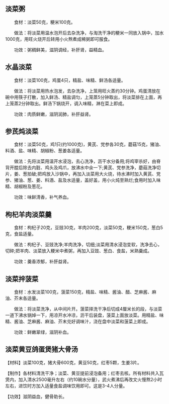 

## 淡菜粥

　　食材：淡菜50克，粳米100克。

　　做法：将淡菜用温水泡开后去杂洗净，与淘洗干净的粳米一同放入锅中，加水1000克，用旺火烧开后转用小火熬煮成稀粥即可服食。

　　功效：粥稠鲜美，滋阴调经，补肝肾，益精血。

## 水晶淡菜

　　食材：淡菜100克，鸡蛋4只，精盐、味精、鲜汤各适量。

　　做法：将淡菜用热水泡发，去杂洗净，上笼用旺火蒸约30分钟。鸡蛋清放在碗中用筷子打散，加入鲜汤、精盐调匀，上笼蒸5分钟取出，将淡菜排在上面，再上笼蒸2分钟取出。鲜汤下锅烧开，调入味精，淋在菜上即成。

　　功效：肉质鲜嫩，滋阴润肺，补肝益肾。

## 参芪炖淡菜

　　食材：淡菜50克，鸡1只(约1000克)，黄芪、党参各30克，蘑菇15克，猪油、料酒、盐、味精、胡椒粉、葱姜各适量。

　　做法：先将淡菜用温开水浸泡，去心洗净，沥干水分备用;将鸡宰杀好，由脊背开膛后除去内脏、鸡头及鸡爪，放沸水中氽一下;黄芪、党参洗净，蘑菇洗净切片，姜、葱拍破;把鸡放入沙锅中，再加入淡菜用大火烧，待水沸时加入黄芪、党参、猪油、葱、姜、料酒、盐及水适量，盖好盖，用小火炖至熟烂;食用时加入味精、胡椒粉及葱花。

　　功效：味鲜清香，补气养血。

## 枸杞羊肉淡菜羹

　　食材：枸杞子20克，豆豉30克，羊肉200克，淡菜50克，粳米150克，葱白5克，食盐适量。

　　做法：枸杞子、豆豉洗净;羊肉洗净，切细;淡菜用清水浸泡变软，洗净去心，切碎;把羊肉、淡菜放入粳米中煮粥，再加入豆豉、葱白、食盐，米熟羹成。

　　功效：羹香浓郁，补肝益肾。

## 淡菜拌菠菜

　　食材：水发淡菜100克，菠菜150克，精盐、味精、酱油、醋、芝麻酱、麻油、芥末各适量。

　　做法：将淡菜洗净，从中间片开。菠菜择洗干净后切成4厘米长的段，与淡菜一道下沸水锅焯一下，用凉开水冲凉，沥干后装盘，菠菜上面放淡菜。用精盐、味精、酱油、芝麻酱、麻油、芥末兑好调味汁，浇在盘中淡菜和菠菜上即成。

　　功效：鲜嫩翠绿，滋阴补血。

## 淡菜黄豆鸽蛋煲猪大骨汤

【材料】淡菜100克，猪大骨600克，黄豆50克，红枣5颗，生姜3片。

【制作】各材料清洗干净；淡菜、黄豆提前浸泡备用；红枣去核。所有材料共入瓦煲内，加入清水2500毫升左右（约10碗水分量），武火煮沸后再改文火慢熬2小时左右，进饮时方加入适量食盐调味饮用即可。这是3-4人分量。

【功效】滋阴益血，健骨助长。